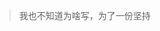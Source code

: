 [comment]: <> (# 为什么写？)

[comment]: <> (1. 工作5年以来，技术上感觉还是一片混沌)

[comment]: <> (2. 同样的技术看了一遍又一遍，经常忘)

[comment]: <> (3. 自己会，和写出来是两个不同的层次)

[comment]: <> (4. 到了瓶颈，需要重新整理出发)

> 我也不知道为啥写，为了一份坚持

